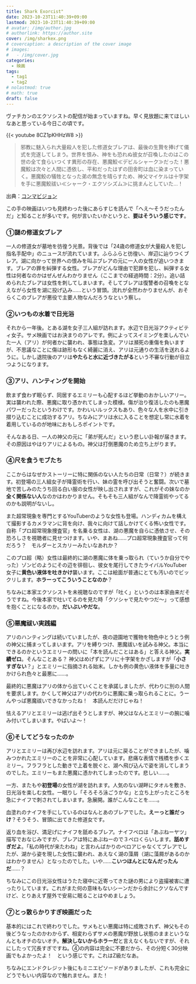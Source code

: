 ```yaml
---
title: Shark Exorcist"
date: 2023-10-23T11:40:39+09:00
lastmod: 2023-10-23T11:40:39+09:00
# avatar: /img/author.jpg
# authorlink: https://author.site
cover: /img/sharkex.png
# covercaption: a description of the cover image
# images:
#   - /img/cover.jpg
categories:
  - 映画
tags:
  - tag1
  - tag2
# nolastmod: true
# math: true
draft: false
---
```

ヴァチカンのエクソシストの配信が始まっていますね。早く見放題に来てほしいなあと思っている今日この頃です。
<!--more-->
{{< youtube 8CZ1pKHHzW8 >}}

>邪教に魅入られ大量殺人を犯した修道女ブレアは、最後の生贄を捧げて儀式を完遂してしまう。世界を恨み、神をも恐れぬ彼女が召喚したのはこの世の全て食らいつくす異形の存在、悪魔鮫≪デビルシャーク≫だった！悪魔鮫は次々と人間に憑依し、平和だったはずの田舎町は血に染まっていく。悪魔鮫の犠牲となった弟の無念を晴らすため、神父マイケルは十字架を手に悪魔鮫祓い≪シャーク・エクソシズム≫に挑まんとしていた…！

出典：[コンマビジョン](https://comma.co.jp/dvd/comt-059/)

この手の映画はいつも見終わった後にあらすじを読んで「へえ〜そうだったんだ」と知ることが多いです。何が言いたいかというと、**要はそういう感じです**。

### ①謎の修道女ブレア

一人の修道女が墓地を彷徨う光景。背後では「24歳の修道女が大量殺人を犯し指名手配中」のニュースが流れています。ふらふらと彷徨い、岸辺に辿りつくブレア。湖に向かって世界への恨みを叫ぶブレアの元に一人の女性が追いつきます。ブレアの罪を糾弾する女性。ブレアがどんな理由で犯罪を犯し、糾弾する女性は何者なのかはぜんぜんわかりません（ここまでの経過時間：2分）。追い詰められたブレアは女性を刺してしまいます。そしてブレアは復讐者の召喚をとなえながら女性を湖に投げ込み……という冒頭。流れが全然わかりませんが、おそらくこのブレアが悪役で主要人物なんだろうなという察し。

### ②いつもの水着で日光浴

それから一年後。とある湖を女子三人組が訪れます。水辺で日光浴アクティビティ女子。サメ映画ではお決まりのアレです。例によってスイミングを楽しんでいた一人（アリ）が何者かに襲われ、事態は急変。アリは瀕死の重傷を負いますが、不思議なことに傷は跡形もなく綺麗に消え、アリは元通りの生活を送れるように。しかし退院後のアリは**やたらと水に近づきたがる**という不審な行動が目立つようになります。

### ③アリ、ハンティングを開始

飲まず食わず眠らず、同居するエミリーも心配するほど挙動のおかしいアリー。実は襲われた際、悪魔に取り憑かれてしまった模様。傷が治り復活したのも悪魔パワーだったというわけです。かわいいルックスもあり、色々な人を水中に引き摺り込むことに成功するアリ。ちなみにアリは水に入ることを想定し常に水着を着用しているのが地味におもしろポイントです。

そんなある日、一人の神父の元に「弟が死んだ」という悲しい訃報が届きます。その原因はやはりアリによるもの。神父は打倒悪魔のため立ち上がります。

### ④尺を食うモブたち

ここからはなぜかストーリーに特に関係のない人たちの日常（日常？）が続きます。初登場の三人組女子が降霊術を行い、妹の霊を呼び出そうと奮闘。次いで墓地で苦しみのたうち回る白い服の女性が映し出されますが、これがその妹なのか**全く関係ない人**なのかはわかりません。そもそも三人組がなんで降霊術やってるのかも説明がないし。

また超常現象を専門とするYouTuberのような女性も登場。ハンディカムを構えて撮影するカメラマンに背を向け、我々に向けて話しかけてくる怖い女性です。自称「プロ超常現象捜査官」を名乗る女性は、湖の悪魔を自らに憑依させ、その恐ろしさを視聴者に見せつけます。いや、まあね……プロ超常現象捜査官って何だろう？　モルダーとスカリーみたいなあれか？

このプロ超（略）女性は最終的に湖の悪魔に体を乗っ取られ（ていうか自分でやった）ゾンビのようにその辺を徘徊し、彼女を尾行してきたライバルYouTuber女子に**黄色い液体を吐きかけ**襲います。ここは絵面が普通にとても汚いのでビックリします。**ホラーってこういうことなのか**？

ちなみに本家エクソシストを未視聴なのですが「吐く」というのは本家由来だそうですね。今後本家で吐いてるのを見た時「クソシャで見たやつだ〜」って感想を抱くことになるのか。**だいぶいやだな**。

### ⑤悪魔祓い実践編

アリのハンティングは続いていましたが、夜の遊園地で獲物を物色中とうとう例の神父に捕まってしまいます。アリを縛りつけ、悪魔祓いを試みる神父。本当にできるのかというエミリーの問いに「本を読んだことはある」と答える神父。**実績ゼロ**。そんなことある？ 神父はめげずにアリに十字架をかざしますが「**小さすぎない**？」とエミリーに指摘される始末。しかも例の黄色い液体を多量に吐きかけられ色々と最悪に……。

最終的に悪魔はアリの体から出ていくことを承諾しましたが、代わりに別の人間を要求します。かくして神父はアリの代わりに悪魔に乗っ取られることに。うーんやっぱ悪魔祓いできなかったね！　本読んだだけじゃね！

怯えるアリとエミリーは逃げ出そうとしますが、神父はなんとエミリーの腕に噛み付いてしまいます。やばいよ〜！

### ⑥そしてどうなったのか

アリとエミリーは再び水辺を訪れます。アリは元に戻ることができましたが、噛みつかれたエミリーのことを非常に心配しています。悲痛な表情で桟橋を歩くエミリー。フラフラとした動きで上着を脱ぐと、湖へ飛び込んで姿を消してしまうのでした。エミリーもまた悪魔に憑かれてしまったのです。悲しい……。

一方、またもや**初登場**の女性が湖を訪れます。人気のない湖畔にタオルを敷き、日光浴を楽しむ女性。一眠りし「そろそろ泳ごうかな」と立ち上がったところを急にナイフで刺されてしまいます。急展開。誰がこんなことを……。

血塗れのナイフを手にしているのはなんとあのブレアでした。**えーっと誰だっけ**？そうそう、冒頭に出てきた修道女です。

返り血を浴び、満足げにナイフを舐めるブレア。ナイフペロは「あぶねーヤツ」描写でおなじみですが、ブレアは特にあぶねーので３ペロくらいします。**舐めすぎだよ**。「私の時代が来たわね」と言わんばかりのペロアじゃなくてブレアでしたが、湖から姿を現した女性に襲われ、あえなく湖の藻屑（湖に藻屑があるのかはわかりません）となったのでした。いや……**こいつほんとになんだったんだ**……？

ちなみにこの日光浴女性はうたた寝中に近寄ってきた謎の男により盗撮被害に遭ったりしています。これがまた何の意味もないシーンだから余計にクソなんですけど、とりあえず屋外で安易に眠ることはやめましょう。

### ⑦とっ散らかりすぎ映画だった

基本的にはこれで終わりでした。サメもとい悪魔は特に成敗されず、神父もその後どうなったのかわからず、相変わらずサメの悪魔が野放し状態のままというなんともオチのないオチ。**解決しないからホラーだ**と言えなくもないですが、それにしたって冗長すぎですね。④の内容は完全に不要だから、その分短く30分映画でもよかったよ！　という感じです。これはZ級だなあ。

ちなみにエンドクレジット後にもミニエピソードがありましたが、これも完全にどうでもいい内容なので触れません。また！
